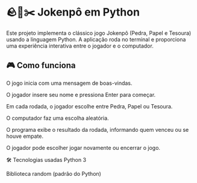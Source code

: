 # 🪨📄✂️ Jokenpô em Python
Este projeto implementa o clássico jogo Jokenpô (Pedra, Papel e Tesoura) usando a linguagem Python. A aplicação roda no terminal e proporciona uma experiência interativa entre o jogador e o computador.

## 🎮 Como funciona
O jogo inicia com uma mensagem de boas-vindas.

O jogador insere seu nome e pressiona Enter para começar.

Em cada rodada, o jogador escolhe entre Pedra, Papel ou Tesoura.

O computador faz uma escolha aleatória.

O programa exibe o resultado da rodada, informando quem venceu ou se houve empate.

O jogador pode escolher jogar novamente ou encerrar o jogo.

🛠 Tecnologias usadas
Python 3

Biblioteca random (padrão do Python)

